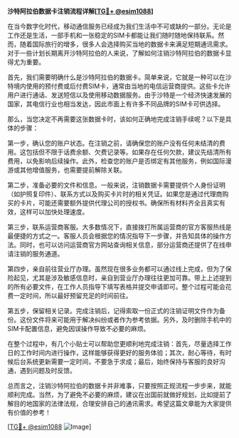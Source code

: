 **沙特阿拉伯数据卡注销流程详解[[TG💪+ @esim1088](https://t.me/s/esim1088)]**

在当今数字化时代，移动通信服务已经成为我们生活中不可或缺的一部分。无论是工作还是生活，一部手机和一张稳定的SIM卡都能让我们随时随地保持联系。然而，随着国际旅行的增多，很多人会选择购买当地的数据卡来满足短期通讯需求。对于一些计划长期离开沙特阿拉伯的人来说，了解如何注销沙特阿拉伯的数据卡显得尤为重要。

首先，我们需要明确什么是沙特阿拉伯的数据卡。简单来说，它就是一种可以在沙特境内使用的预付费或后付费SIM卡，通常由当地的电信运营商提供。这些卡允许用户进行通话、发送短信以及使用移动数据服务。由于沙特是一个经济快速发展的国家，其电信行业也相当发达，因此市面上有许多不同品牌的SIM卡可供选择。

那么，当您决定不再需要这张数据卡时，该如何正确地完成注销手续呢？以下是具体的步骤：

第一步，确认您的账户状态。在注销之前，请确保您的账户没有任何未结清的费用。这包括但不限于话费余额、欠费记录等。如果存在任何欠款，建议先结清所有费用，以免影响后续操作。此外，检查您的账户是否绑定有其他服务，例如国际漫游或其他增值服务，也需要提前解除关联。

第二步，准备必要的文件和信息。一般来说，注销数据卡需要提供个人身份证明（如护照复印件）、联系方式以及购买卡片时的相关凭证。如果您是通过代理商购买的卡片，可能还需要额外提供代理公司的授权书。确保所有材料齐全且真实有效，这样可以加快处理速度。

第三步，联系运营商客服。大多数情况下，直接拨打所属运营商的官方客服热线是最便捷的方式之一。客服人员会根据您的情况指导下一步骤，并告知具体的操作方法。同时，也可以访问运营商官方网站查询相关信息，部分运营商还提供了在线申请注销的服务通道。

第四步，亲自前往营业厅办理。虽然现在很多业务都可以通过线上完成，但为了保险起见，尤其是涉及敏感信息时，亲自到营业厅办理往往更加可靠。带上上述提到的所有必要文件，在工作人员指导下填写表格并提交申请即可。整个过程可能会花费一定时间，所以最好预留充足的时间前往。

第五步，保留相关记录。完成注销后，记得索取一份正式的注销证明文件作为备份。这份文件将来可能用于解决纠纷或者作为参考依据。另外，及时删除手机中的SIM卡配置信息，避免因误操作导致不必要的麻烦。

在整个过程中，有几个小贴士可以帮助您更顺利地完成注销：首先，尽量选择工作日的工作时间内进行操作，这样能够获得更好的服务体验；其次，耐心等待，有时候后台系统更新需要一定时间，不要急于求成；最后，始终保持与客服的良好沟通，遇到问题及时反馈。

总而言之，注销沙特阿拉伯的数据卡并非难事，只要按照正规流程一步步来，就能顺利完成。当然，为了避免不必要的麻烦，建议在出国前就做好规划，比如提前了解目的地国家的法律法规，合理安排自己的通讯需求。希望这篇文章能为大家提供有价值的参考！

[[TG💪+ @esim1088](https://t.me/s/esim1088) ![Image](https://i.postimg.cc/4NQfJmqS/Snipaste-2025-05-13-00-14-12.png)]